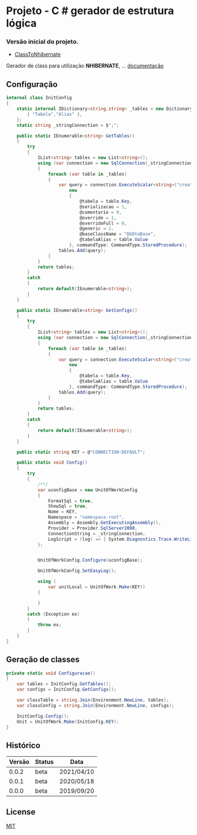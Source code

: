 # Projeto - C # gerador de estrutura lógica

### Versão inicial do projeto.

- [ClassToNhibernate](https://github.com/isaiasnas/ClassToNhibernate)

Gerador de class para utilização **NHIBERNATE**,  ...
[documentação](https://github.com/isaiasnas/ClassToNhibernate/blob/master/README.md)

## Configuração
```csharp
internal class InitConfig
{
    static internal IDictionary<string,string> _tables = new Dictionary<string, string> {
        { "Tabela","Alias" },
    };
    static string _stringConnection = $";";

    public static IEnumerable<string> GetTables()
    {
        try
        {
            IList<string> tables = new List<string>();
            using (var connection = new SqlConnection(_stringConnection))
            {
                foreach (var table in _tables)
                {
                    var query = connection.ExecuteScalar<string>("create_class",
                        new
                        {
                            @tabela = table.Key,
                            @serializacao = 1,
                            @comentario = 0,
                            @override = 1,
                            @overrideFull = 0,
                            @generic = 1,
                            @baseClassName = "DbDtoBase",
                            @tabelaAlias = table.Value
                        }, commandType: CommandType.StoredProcedure);
                    tables.Add(query);
                }
            }
            return tables;
        }
        catch
        {
            return default(IEnumerable<string>);
        }
    }

    public static IEnumerable<string> GetConfigs()
    {
        try
        {
            IList<string> tables = new List<string>();
            using (var connection = new SqlConnection(_stringConnection))
            {
                foreach (var table in _tables)
                {
                    var query = connection.ExecuteScalar<string>("create_class_config_nhibernate",
                        new
                        {
                            @tabela = table.Key,
                            @tabelaAlias = table.Value
                        }, commandType: CommandType.StoredProcedure);
                    tables.Add(query);
                }
            }
            return tables;
        }
        catch
        {
            return default(IEnumerable<string>);
        }
    }

    public static string KEY = @"CONNECTION-DEFAULT";

    public static void Config()
    {
        try
        {
            /**/
            var uconfigBase = new UnitOfWorkConfig
            {
                FormatSql = true,
                ShowSql = true,
                Nome = KEY,
                Namespace = "namespace.root",
                Assembly = Assembly.GetExecutingAssembly(),
                Provider = Provider.SqlServer2008,
                ConnectionString = _stringConnection,
                LogScript = (log) => { System.Diagnostics.Trace.WriteLine(log); },
            };


            UnitOfWorkConfig.Configure(uconfigBase);

            UnitOfWorkConfig.SetEasyLog();

            using (
                var unitLocal = UnitOfWork.Make(KEY))
            {

            }
        }
        catch (Exception ex)
        {
            throw ex;
        }
    }
}
```

## Geração de classes
```csharp
private static void Configuracao()
{
    var tables = InitConfig.GetTables();
    var configs = InitConfig.GetConfigs();

    var classTable = string.Join(Environment.NewLine, tables);
    var classConfig = string.Join(Environment.NewLine, configs);

    InitConfig.Config();
    Unit = UnitOfWork.Make(InitConfig.KEY);
}
```
## Histórico

Versão | Status | Data
----------|--------|-------------
0.0.2 | beta | 2021/04/10
0.0.1 | beta | 2020/05/18
0.0.0 | beta | 2019/09/20

## License

[MIT](https://github.com/isaiasnas/ClassToNhibernate/blob/master/LICENSE)
